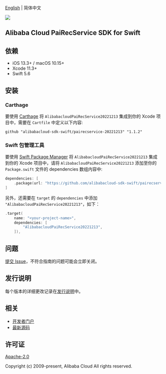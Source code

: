 [English](README.md) | 简体中文

![](https://aliyunsdk-pages.alicdn.com/icons/AlibabaCloud.svg)

## Alibaba Cloud PaiRecService SDK for Swift

## 依赖

- iOS 13.3+ / macOS 10.15+
- Xcode 11.3+
- Swift 5.6

## 安装

### Carthage

要使用 [Carthage](https://github.com/Carthage/Carthage) 将 `AlibabacloudPaiRecService20221213` 集成到你的 Xcode 项目中，需要在 `Cartfile` 中定义以下内容:

```ogdl
github "alibabacloud-sdk-swift/pairecservice-20221213" "1.1.2"
```

### Swift 包管理工具

要使用 [Swift Package Manager](https://swift.org/package-manager/) 将 `AlibabacloudPaiRecService20221213` 集成到你的 Xcode 项目中，请将 `AlibabacloudPaiRecService20221213` 添加至你的 `Package.swift` 文件的 dependencies 数组内容中:

```swift
dependencies: [
    .package(url: "https://github.com/alibabacloud-sdk-swift/pairecservice-20221213.git", from: "1.1.2")
]
```

另外，还需要在 `target` 的 `dependencies` 中添加 `"AlibabacloudPaiRecService20221213"`，如下：

```swift
.target(
    name: "<your-project-name>",
    dependencies: [
        "AlibabacloudPaiRecService20221213",
    ]),
```

## 问题

[提交 Issue](https://github.com/alibabacloud-sdk-swift/pairecservice-20221213/issues/new)，不符合指南的问题可能会立即关闭。

## 发行说明

每个版本的详细更改记录在[发行说明](./ChangeLog.txt)中。

## 相关

* [开发者门户](https://next.api.aliyun.com/home)
* [最新源码](https://github.com/alibabacloud-sdk-swift/pairecservice-20221213)

## 许可证

[Apache-2.0](http://www.apache.org/licenses/LICENSE-2.0)

Copyright (c) 2009-present, Alibaba Cloud All rights reserved.
